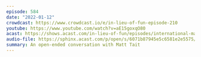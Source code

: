 ```yaml
---
episode: 584
date: "2022-01-12"
crowdcast: https://www.crowdcast.io/e/in-lieu-of-fun-episode-210
youtube: https://www.youtube.com/watch?v=aE15goxqO80
acast: https://shows.acast.com/in-lieu-of-fun/episodes/international-matt-tait-of-mystery
audio-file: https://sphinx.acast.com/p/open/s/6071b87945e5c6581e2e5575/e/61e0338ffec4660012a8ac00/media.mp3
summary: An open-ended conversation with Matt Tait
---
```

